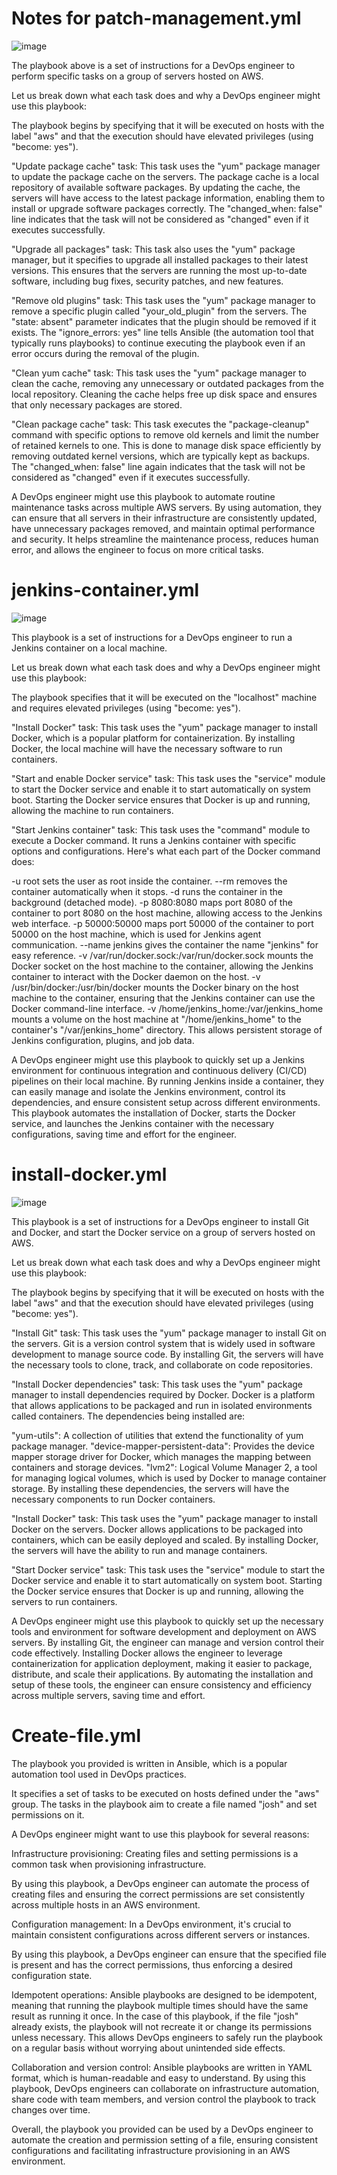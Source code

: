 # Notes for patch-management.yml 

![image](https://github.com/joshking1/ansible-projects-yemi/assets/88409463/40ea029f-49ad-40a7-bfe1-05f905e38447)

    
The playbook above is a set of instructions for a DevOps engineer to perform specific tasks on a group of servers hosted on AWS. 

Let us break down what each task does and why a DevOps engineer might use this playbook:

The playbook begins by specifying that it will be executed on hosts with the label "aws" and that the execution should have elevated privileges (using "become: yes").

"Update package cache" task: This task uses the "yum" package manager to update the package cache on the servers. The package cache is a local repository of available software packages. By updating the cache, the servers will have access to the latest package information, enabling them to install or upgrade software packages correctly. The "changed_when: false" line indicates that the task will not be considered as "changed" even if it executes successfully.

"Upgrade all packages" task: This task also uses the "yum" package manager, but it specifies to upgrade all installed packages to their latest versions. This ensures that the servers are running the most up-to-date software, including bug fixes, security patches, and new features.

"Remove old plugins" task: This task uses the "yum" package manager to remove a specific plugin called "your_old_plugin" from the servers. The "state: absent" parameter indicates that the plugin should be removed if it exists. The "ignore_errors: yes" line tells Ansible (the automation tool that typically runs playbooks) to continue executing the playbook even if an error occurs during the removal of the plugin.

"Clean yum cache" task: This task uses the "yum" package manager to clean the cache, removing any unnecessary or outdated packages from the local repository. Cleaning the cache helps free up disk space and ensures that only necessary packages are stored.

"Clean package cache" task: This task executes the "package-cleanup" command with specific options to remove old kernels and limit the number of retained kernels to one. This is done to manage disk space efficiently by removing outdated kernel versions, which are typically kept as backups. The "changed_when: false" line again indicates that the task will not be considered as "changed" even if it executes successfully.

A DevOps engineer might use this playbook to automate routine maintenance tasks across multiple AWS servers. By using automation, they can ensure that all servers in their infrastructure are consistently updated, have unnecessary packages removed, and maintain optimal performance and security. It helps streamline the maintenance process, reduces human error, and allows the engineer to focus on more critical tasks.

# jenkins-container.yml 

![image](https://github.com/joshking1/ansible-projects-yemi/assets/88409463/772554d2-0856-47d7-8df3-383df0420274)


This playbook is a set of instructions for a DevOps engineer to run a Jenkins container on a local machine. 

Let us break down what each task does and why a DevOps engineer might use this playbook:

The playbook specifies that it will be executed on the "localhost" machine and requires elevated privileges (using "become: yes").

"Install Docker" task: This task uses the "yum" package manager to install Docker, which is a popular platform for containerization. By installing Docker, the local machine will have the necessary software to run containers.

"Start and enable Docker service" task: This task uses the "service" module to start the Docker service and enable it to start automatically on system boot. Starting the Docker service ensures that Docker is up and running, allowing the machine to run containers.

"Start Jenkins container" task: This task uses the "command" module to execute a Docker command. It runs a Jenkins container with specific options and configurations. Here's what each part of the Docker command does:

-u root sets the user as root inside the container.
--rm removes the container automatically when it stops.
-d runs the container in the background (detached mode).
-p 8080:8080 maps port 8080 of the container to port 8080 on the host machine, allowing access to the Jenkins web interface.
-p 50000:50000 maps port 50000 of the container to port 50000 on the host machine, which is used for Jenkins agent communication.
--name jenkins gives the container the name "jenkins" for easy reference.
-v /var/run/docker.sock:/var/run/docker.sock mounts the Docker socket on the host machine to the container, allowing the Jenkins container to interact with the Docker daemon on the host.
-v /usr/bin/docker:/usr/bin/docker mounts the Docker binary on the host machine to the container, ensuring that the Jenkins container can use the Docker command-line interface.
-v /home/jenkins_home:/var/jenkins_home mounts a volume on the host machine at "/home/jenkins_home" to the container's "/var/jenkins_home" directory. This allows persistent storage of Jenkins configuration, plugins, and job data.

A DevOps engineer might use this playbook to quickly set up a Jenkins environment for continuous integration and continuous delivery (CI/CD) pipelines on their local machine. By running Jenkins inside a container, they can easily manage and isolate the Jenkins environment, control its dependencies, and ensure consistent setup across different environments. This playbook automates the installation of Docker, starts the Docker service, and launches the Jenkins container with the necessary configurations, saving time and effort for the engineer.

# install-docker.yml

![image](https://github.com/joshking1/ansible-projects-yemi/assets/88409463/42d4ab48-5e7d-4066-826b-6cb4421453de)

This playbook is a set of instructions for a DevOps engineer to install Git and Docker, and start the Docker service on a group of servers hosted on AWS. 

Let us break down what each task does and why a DevOps engineer might use this playbook:

The playbook begins by specifying that it will be executed on hosts with the label "aws" and that the execution should have elevated privileges (using "become: yes").

"Install Git" task: This task uses the "yum" package manager to install Git on the servers. Git is a version control system that is widely used in software development to manage source code. By installing Git, the servers will have the necessary tools to clone, track, and collaborate on code repositories.

"Install Docker dependencies" task: This task uses the "yum" package manager to install dependencies required by Docker. Docker is a platform that allows applications to be packaged and run in isolated environments called containers. The dependencies being installed are:

"yum-utils": A collection of utilities that extend the functionality of yum package manager.
"device-mapper-persistent-data": Provides the device mapper storage driver for Docker, which manages the mapping between containers and storage devices.
"lvm2": Logical Volume Manager 2, a tool for managing logical volumes, which is used by Docker to manage container storage.
By installing these dependencies, the servers will have the necessary components to run Docker containers.

"Install Docker" task: This task uses the "yum" package manager to install Docker on the servers. Docker allows applications to be packaged into containers, which can be easily deployed and scaled. By installing Docker, the servers will have the ability to run and manage containers.


"Start Docker service" task: This task uses the "service" module to start the Docker service and enable it to start automatically on system boot. Starting the Docker service ensures that Docker is up and running, allowing the servers to run containers.

A DevOps engineer might use this playbook to quickly set up the necessary tools and environment for software development and deployment on AWS servers. By installing Git, the engineer can manage and version control their code effectively. Installing Docker allows the engineer to leverage containerization for application deployment, making it easier to package, distribute, and scale their applications. By automating the installation and setup of these tools, the engineer can ensure consistency and efficiency across multiple servers, saving time and effort.

# Create-file.yml 


The playbook you provided is written in Ansible, which is a popular automation tool used in DevOps practices. 

It specifies a set of tasks to be executed on hosts defined under the "aws" group. The tasks in the playbook aim to create a file named "josh" and set permissions on it.

A DevOps engineer might want to use this playbook for several reasons:

Infrastructure provisioning: Creating files and setting permissions is a common task when provisioning infrastructure. 

By using this playbook, a DevOps engineer can automate the process of creating files and ensuring the correct permissions are set consistently across multiple hosts in an AWS environment.

Configuration management: In a DevOps environment, it's crucial to maintain consistent configurations across different servers or instances. 

By using this playbook, a DevOps engineer can ensure that the specified file is present and has the correct permissions, thus enforcing a desired configuration state.

Idempotent operations: Ansible playbooks are designed to be idempotent, meaning that running the playbook multiple times should have the same result as running it once. In the case of this playbook, if the file "josh" already exists, the playbook will not recreate it or change its permissions unless necessary. This allows DevOps engineers to safely run the playbook on a regular basis without worrying about unintended side effects.

Collaboration and version control: Ansible playbooks are written in YAML format, which is human-readable and easy to understand. By using this playbook, DevOps engineers can collaborate on infrastructure automation, share code with team members, and version control the playbook to track changes over time.

Overall, the playbook you provided can be used by a DevOps engineer to automate the creation and permission setting of a file, ensuring consistent configurations and facilitating infrastructure provisioning in an AWS environment.
